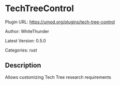 # TechTreeControl

Plugin URL: https://umod.org/plugins/tech-tree-control

Author: WhiteThunder

Latest Version: 0.5.0

Categories: rust

## Description

Allows customizing Tech Tree research requirements
